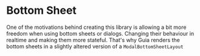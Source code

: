 # Bottom Sheet

One of the motivations behind creating this library is allowing a bit more freedom when using bottom sheets or dialogs. Changing their behaviour in realtime and making them more stateful. That's why Guia renders the bottom sheets in a slightly altered version of a `ModalBottomSheetLayout`

